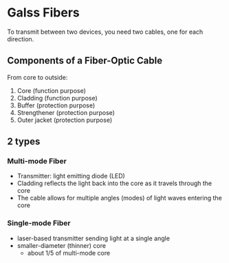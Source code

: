# Galss Fibers
To transmit between two devices, you need two cables, one for each direction.

## Components of a Fiber-Optic Cable

From core to outside:
1. Core         (function purpose)
2. Cladding     (function purpose)
3. Buffer       (protection purpose)
4. Strengthener (protection purpose)
5. Outer jacket (protection purpose)

## 2 types

### Multi-mode Fiber
- Transmitter: light emitting diode (LED)
- Cladding reflects the light back into the core as it travels through the core
- The cable allows for multiple angles (modes) of light waves entering the core

### Single-mode Fiber
- laser-based transmitter sending light at a single angle
- smaller-diameter (thinner) core
    - about 1/5 of multi-mode core
